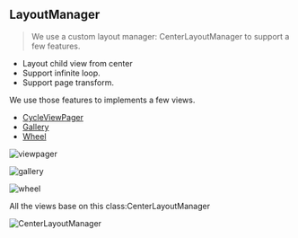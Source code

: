 ## LayoutManager

> We use a custom layout manager: CenterLayoutManager to support a few features.

* Layout child view from center
* Support infinite loop.
* Support page transform.

We use those features to implements a few views.

* [CycleViewPager](document/en/CycleViewPager.md)
* [Gallery](document/en/Gallery.md)
* [Wheel](document/en/Wheel.md)

![viewpager](document/image/viewpager.gif)

![gallery](document/image/gallery.gif)

![wheel](document/image/wheel.gif)

All the views base on this class:CenterLayoutManager

![CenterLayoutManager](document/image/center_layoutmangaer.gif)



